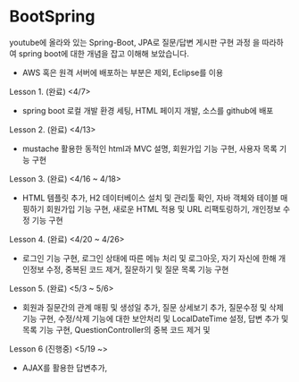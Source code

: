 # BootSpring

youtube에 올라와 있는 Spring-Boot, JPA로 질문/답변 게시판 구현 과정 을 따라하여 spring boot에 대한 개념을 잡고 이해해 보았습니다.

* AWS 혹은 원격 서버에 배포하는 부분은 제외, Eclipse를 이용

Lesson 1. (완료) <4/7> 
- spring boot 로컬 개발 환경 세팅, HTML 페이지 개발, 소스를 github에 배포

Lesson 2. (완료) <4/13>
- mustache 활용한 동적인 html과 MVC 설명, 회원가입 기능 구현, 사용자 목록 기능 구현

Lesson 3. (완료) <4/16 ~ 4/18>
- HTML 템플릿 추가, H2 데이터베이스 설치 및 관리툴 확인, 자바 객체와 테이블 매핑하기 회원가입 기능 구현, 새로운 HTML 적용 및 URL 리팩토링하기, 개인정보 수정 기능 구현

Lesson 4. (완료) <4/20 ~ 4/26>
- 로그인 기능 구현, 로그인 상태에 따른 메뉴 처리 및 로그아웃, 자기 자신에 한해 개인정보 수정, 중복된 코드 제거, 질문하기 및 질문 목록 기능 구현

Lesson 5. (완료) <5/3 ~ 5/6>
- 회원과 질문간의 관계 매핑 및 생성일 추가, 질문 상세보기 추가, 질문수정 및 삭제 기능 구현, 수정/삭제 기능에 대한 보안처리 및 LocalDateTime 설정, 답변 추가 및 목록 기능 구현, QuestionController의 중복 코드 제거 및 

Lesson 6 (진행중) <5/19 ~>
- AJAX를 활용한 답변추가, 
